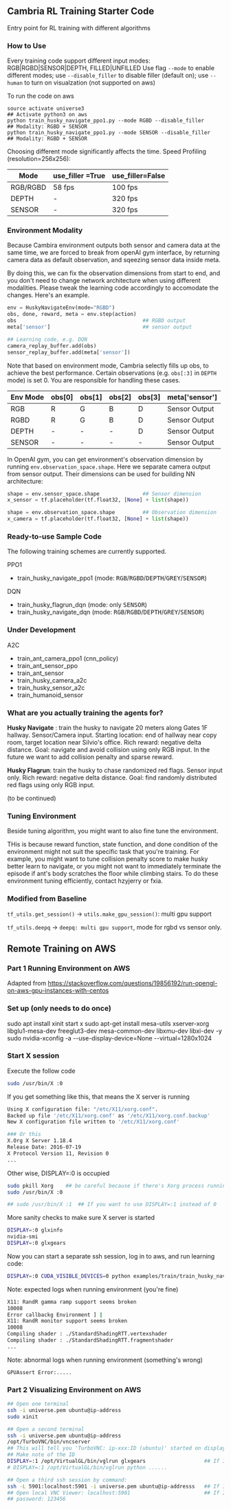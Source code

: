 ## Cambria RL Training Starter Code
Entry point for RL training with different algorithms


### How to Use
Every training code support different input modes: RGB|RGBD|SENSOR|DEPTH, FILLED|UNFILLED
Use flag `--mode` to enable different modes; use `--disable_filler` to disable filler (default on); use `--human` to turn on visualzation (not supported on aws)

To run the code on aws
```shell
source activate universe3                                            ## Activate python3 on aws
python train_husky_navigate_ppo1.py --mode RGBD --disable_filler     ## Modality: RGBD + SENSOR
python train_husky_navigate_ppo1.py --mode SENSOR --disable_filler   ## Modality: RGBD + SENSOR
```

Choosing different mode significantly affects the time. Speed Profiling (resolution=256x256):

|Mode       |use_filler =True   | use_filler=False  |
|---        |---                |---                |
|RGB/RGBD   |58 fps             |100 fps            |
|DEPTH      |-                  |320 fps            |
|SENSOR     |-                  |320 fps            |

### Environment Modality
Because Cambira environment outputs both sensor and camera data at the same time, we are forced to break from openAI gym interface, by returning camera data as default observation, and sqeezing sensor data inside meta.

By doing this, we can fix the observation dimensions from start to end, and you don't need to change network architecture when using different modalities. Please tweak the learning code accordingly to accomodate the changes. Here's an example.
```python
env = HuskyNavigateEnv(mode="RGBD")
obs, done, reward, meta = env.step(action)
obs                                         ## RGBD output
meta['sensor']                              ## sensor output

## Learning code, e.g. DQN
camera_replay_buffer.add(obs)
sensor_replay_buffer.add(meta['sensor'])

```

Note that based on environment mode, Cambria selectly fills up obs, to achieve the best performance. Certain observations (e.g. `obs[:3]` in `DEPTH` mode) is set 0. You are responsible for handling these cases.

|Env  Mode  |obs[0] |obs[1] |obs[2] |obs[3] |meta['sensor'] |
|---        |---    |---    |---    |---    |---            |
|RGB        |R      |G      |B      |D      |Sensor Output  |
|RGBD       |R      |G      |B      |D      |Sensor Output  |
|DEPTH      | -     |-      |-      |D      |Sensor Output  |
|SENSOR     | -     |-      |-      |-      |Sensor Output  |

In OpenAI gym, you can get environment's observation dimension by running `env.observation_space.shape`. Here we separate camera output from sensor output. Their dimensions can be used for building NN architecture:
```python
shape = env.sensor_space.shape              ## Sensor dimension 
x_sensor = tf.placeholder(tf.float32, [None] + list(shape))

shape = env.observation_space.shape         ## Observation dimension
x_camera = tf.placeholder(tf.float32, [None] + list(shape))
```


### Ready-to-use Sample Code
The following training schemes are currently supported.

PPO1

* train\_husky\_navigate\_ppo1 (mode: <kbd>RGB</kbd>/<kbd>RGBD</kbd>/<kbd>DEPTH</kbd>/<kbd>GREY</kbd>/<kbd>SENSOR</kbd>)

DQN

* train\_husky\_flagrun\_dqn (mode: only <kbd>SENSOR</kbd>)
* train\_husky\_navigate\_dqn (mode: <kbd>RGB</kbd>/<kbd>RGBD</kbd>/<kbd>DEPTH</kbd>/<kbd>GREY</kbd>/<kbd>SENSOR</kbd>)


### Under Development

A2C

* train\_ant\_camera\_ppo1 (cnn\_policy)
* train\_ant\_sensor\_ppo
* train\_ant\_sensor
* train\_husky\_camera\_a2c
* train\_husky\_sensor\_a2c
* train\_humanoid\_sensor


### What are you actually training the agents for?
**Husky Navigate** : train the husky to navigate 20 meters along Gates 1F hallway. Sensor/Camera input. Starting location: end of hallway near copy room, target location near Silvio's office. Rich reward: negative delta distance. 
Goal: navigate and avoid collision using only RGB input. In the future we want to add collision penalty and sparse reward.

**Husky Flagrun**: train the husky to chase randomized red flags. Sensor input only. Rich reward: negative delta distance. Goal: find randomly distributed red flags using only RGB input.

(to be continued)



### Tuning Environment
Beside tuning algorithm, you might want to also fine tune the environment.

THis is because reward function, state function, and done condition of the environment might not suit the specific task that you're training. For example, you might want to tune collision penalty score to make husky better learn to navigate, or you might not want to immediately terminate the episode if ant's body scratches the floor while climbing stairs. To do these environment tuning efficiently, contact hzyjerry or fxia.



### Modified from Baseline
`tf_utils.get_session()` -> `utils.make_gpu_session()`: multi gpu support


`tf_utils.deepq` -> `deepq: multi gpu support`, mode for rgbd vs sensor only.
    
    
    
## Remote Training on AWS
 
### Part 1 Running Environment on AWS

Adapted from https://stackoverflow.com/questions/19856192/run-opengl-on-aws-gpu-instances-with-centos

### Set up (only needs to do once)
sudo apt install xinit
start x
sudo apt-get install mesa-utils xserver-xorg libglu1-mesa-dev freeglut3-dev mesa-common-dev libxmu-dev libxi-dev -y
sudo nvidia-xconfig -a --use-display-device=None --virtual=1280x1024

### Start X session

Execute the follow code
```bash
sudo /usr/bin/X :0
```

If you get something like this, that means the X server is running
```bash
Using X configuration file: "/etc/X11/xorg.conf".
Backed up file '/etc/X11/xorg.conf' as '/etc/X11/xorg.conf.backup'
New X configuration file written to '/etc/X11/xorg.conf'

### Or this
X.Org X Server 1.18.4
Release Date: 2016-07-19
X Protocol Version 11, Revision 0
...
```

Other wise, DISPLAY=:0 is occupied
```bash
sudo pkill Xorg    ## be careful because if there's Xorg process running on other GPU, this will kill them all
sudo /usr/bin/X :0

## sudo /usr/bin/X :1  ## If you want to use DISPLAY=:1 instead of 0
```

More sanity checks to make sure X server is started
```bash
DISPLAY=:0 glxinfo
nvidia-smi
DISPLAY=:0 glxgears
```

Now you can start a separate ssh session, log in to aws, and run learning code:
```bash
DISPLAY=:0 CUDA_VISIBLE_DEVICES=0 python examples/train/train_husky_navigate_ppo1.py
```


Note: expected logs when running environment (you're fine)
```bash
X11: RandR gamma ramp support seems broken
10008
Error callbackg Environment ] |                                         | (ETA:  --:--:--) 
X11: RandR monitor support seems broken
10008
Compiling shader : ./StandardShadingRTT.vertexshader
Compiling shader : ./StandardShadingRTT.fragmentshader
...
```

Note: abnormal logs when running environment (something's wrong)
```
GPUAssert Error:.....
```

### Part 2 Visualizing Environment on AWS
```bash
## Open one terminal
ssh -i universe.pem ubuntu@ip-address
sudo xinit

## Open a second terminal
ssh -i universe.pem ubuntu@ip-address
/opt/TurboVNC/bin/vncserver
## This will tell you 'TurboVNC: ip-xxx:ID (ubuntu)' started on display ip-xxx:ID
## Make note of the ID
DISPLAY=:1 /opt/VirtualGL/bin/vglrun glxgears                   ## If ID is 1
# DISPLAY=:1 /opt/VirtualGL/bin/vglrun python ......

## Open a third ssh session by command:
ssh -L 5901:localhost:5901 -i universe.pem ubuntu@ip-addresss   ## If ID is 1
## Open local VNC Viewer: localhost:5901                        ## If ID is 1
## password: 123456
```
